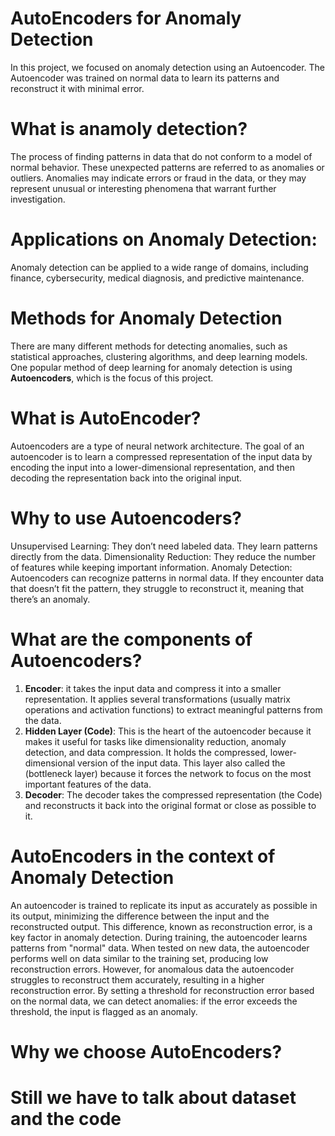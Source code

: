 # AutoEncoders for Anomaly Detection
In this project, we focused on anomaly detection using an Autoencoder. The Autoencoder was trained on normal data to learn its patterns and reconstruct it with minimal error.

# What is anamoly detection?
The process of finding patterns in data that do not conform to a model of normal behavior.  These unexpected patterns are referred to as anomalies or outliers. Anomalies may indicate errors or fraud in the data, or they may represent unusual or interesting phenomena that warrant further investigation.

# Applications on Anomaly Detection:
Anomaly detection can be applied to a wide range of domains, including finance, cybersecurity, medical diagnosis, and predictive maintenance. 

# Methods for Anomaly Detection
There are many different methods for detecting anomalies, such as statistical approaches, clustering algorithms, and deep learning models. One popular method of deep learning for anomaly detection is using **Autoencoders**, which is the focus of this project.

# What is AutoEncoder? 
Autoencoders are a type of neural network architecture. The goal of an autoencoder is to learn a compressed representation of the input data by encoding the input into a lower-dimensional representation, and then decoding the representation back into the original input.

# Why to use Autoencoders?
Unsupervised Learning: They don’t need labeled data. They learn patterns directly from the data.
Dimensionality Reduction: They reduce the number of features while keeping important information.
Anomaly Detection: Autoencoders can recognize patterns in normal data. If they encounter data that doesn’t fit the pattern, they struggle to reconstruct it, meaning that there’s an anomaly.

# What are the components of Autoencoders?
1. **Encoder**: it takes the input data and compress it into a smaller representation. It applies several transformations (usually matrix operations and activation functions) to extract meaningful patterns from the data.
2. **Hidden Layer (Code)**: This is the heart of the autoencoder because it makes it useful for tasks like dimensionality reduction, anomaly detection, and data compression. It holds the compressed, lower-dimensional version of the input data. This layer also called the (bottleneck layer) because it forces the network to focus on the most important features of the data.  
3. **Decoder**: The decoder takes the compressed representation (the Code) and reconstructs it back into the original format or close as possible to it.  

# AutoEncoders in the context of Anomaly Detection
An autoencoder is trained to replicate its input as accurately as possible in its output, minimizing the difference between the input and the reconstructed output. This difference, known as reconstruction error, is a key factor in anomaly detection. During training, the autoencoder learns patterns from "normal" data. When tested on new data, the autoencoder performs well on data similar to the training set, producing low reconstruction errors. However, for anomalous data the autoencoder struggles to reconstruct them accurately, resulting in a higher reconstruction error. By setting a threshold for reconstruction error based on the normal data, we can detect anomalies: if the error exceeds the threshold, the input is flagged as an anomaly. 

# Why we choose AutoEncoders?

# Still we have to talk about dataset and the code
















